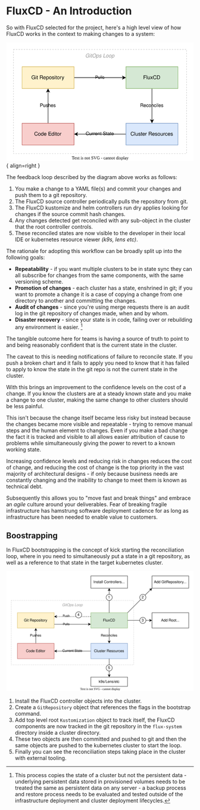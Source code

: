 # FluxCD - An Introduction

So with FluxCD selected for the project, here's a high level view of how FluxCD works in the context to making changes to a system:

![gitops pull workflow using FluxCD](../images/fluxcd-overview.drawio.svg){ align=right }

The feedback loop described by the diagram above works as follows:

1. You make a change to a YAML file(s) and commit your changes and push them to a git repository.
1. The FluxCD source controller periodically pulls the repository from git.
1. The FluxCD kustomize and helm controllers run dry applies looking for changes if the source commit hash changes.
1. Any changes detected get reconciled with any sub-object in the cluster that the root controller controls.
1. These reconciled states are now visible to the developer in their local IDE or kubernetes resource viewer _(k9s, lens etc)_.

The rationale for adopting this workflow can be broadly split up into the following goals:

- **Repeatability** - if you want multiple clusters to be in state sync they can all subscribe for changes from the same components, with the same versioning scheme.
- **Promotion of changes** - each cluster has a state, enshrined in git; if you want to promote a change it is a case of copying a change from one directory to another and committing the changes.
- **Audit of changes** - since you're using merge requests there is an audit log in the git repository of changes made, when and by whom.
- **Disaster recovery** - since your state is in code, failing over or rebuilding any environment is easier. [^data-footnote]

[^data-footnote]: This process copies the state of a cluster but not the persistent data - underlying persistent data stored in provisioned volumes needs to be treated the same as persistent data on any server - a backup process and restore process needs to be evaluated and tested outside of the infrastructure deployment and cluster deployment lifecycles.

The tangible outcome here for teams is having a source of truth to point to and being reasonably confident that is the current state in the cluster.

The caveat to this is needing notifications of failure to reconcile state. If you push a broken chart and it fails to apply you need to know that it has failed to apply to know the state in the git repo is not the current state in the cluster.

With this brings an improvement to the confidence levels on the cost of a change. If you know the clusters are at a steady known state and you make a change to one cluster, making the same change to other clusters should be less painful.

This isn't because the change itself became less risky but instead because the changes became more visible and repeatable - trying to remove manual steps and the human element to changes. Even if you make a bad change the fact it is tracked and visible to all allows easier attribution of cause to problems while simultaneously giving the power to revert to a known working state.

Increasing confidence levels and reducing risk in changes reduces the cost of change, and reducing the cost of change is the top priority in the vast majority of architectural designs - if only because business needs are constantly changing and the inability to change to meet them is known as technical debt.

Subsequently this allows you to "move fast and break things" and embrace an _agile_ culture around your deliverables. Fear of breaking fragile infrastructure has hamstrung software deployment cadence for as long as infrastructure has been needed to enable value to customers.

## Boostrapping

In FluxCD bootstrapping is the concept of kick starting the reconciliation loop, where in you need to simultaneously put a state in a git repository, as well as a reference to that state in the target kubernetes cluster.

![flux bootstrap sequence](../images/fluxcd-bootstrap.drawio.svg)

1. Install the FluxCD controller objects into the cluster.
1. Create a `GitRepository` object that references the flags in the bootstrap command.
1. Add top level root `Kustomization` object to track itself, the FluxCD components are now tracked in the git repository in the `flux-system` directory inside a cluster directory.
1. These two objects are then committed and pushed to git and then the same objects are pushed to the kubernetes cluster to start the loop.
1. Finally you can see the reconciliation steps taking place in the cluster with external tooling.
